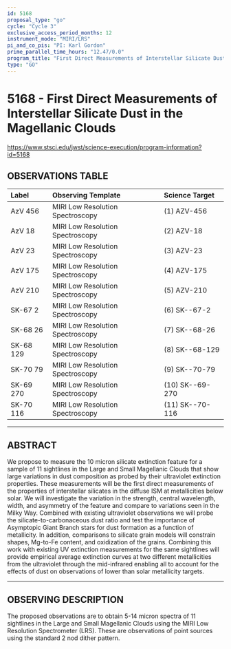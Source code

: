 ```yaml
---
id: 5168
proposal_type: "go"
cycle: "Cycle 3"
exclusive_access_period_months: 12
instrument_mode: "MIRI/LRS"
pi_and_co_pis: "PI: Karl Gordon"
prime_parallel_time_hours: "12.47/0.0"
program_title: "First Direct Measurements of Interstellar Silicate Dust in the Magellanic Clouds"
type: "GO"
---
```

# 5168 - First Direct Measurements of Interstellar Silicate Dust in the Magellanic Clouds
https://www.stsci.edu/jwst/science-execution/program-information?id=5168
## OBSERVATIONS TABLE
| Label      | Observing Template            | Science Target     |
| :--------- | :---------------------------- | :----------------- |
| AzV 456    | MIRI Low Resolution Spectroscopy | (1) AZV-456        |
| AzV 18     | MIRI Low Resolution Spectroscopy | (2) AZV-18         |
| AzV 23     | MIRI Low Resolution Spectroscopy | (3) AZV-23         |
| AzV 175    | MIRI Low Resolution Spectroscopy | (4) AZV-175        |
| AzV 210    | MIRI Low Resolution Spectroscopy | (5) AZV-210        |
| SK-67 2    | MIRI Low Resolution Spectroscopy | (6) SK--67-2       |
| SK-68 26   | MIRI Low Resolution Spectroscopy | (7) SK--68-26      |
| SK-68 129  | MIRI Low Resolution Spectroscopy | (8) SK--68-129     |
| SK-70 79   | MIRI Low Resolution Spectroscopy | (9) SK--70-79      |
| SK-69 270  | MIRI Low Resolution Spectroscopy | (10) SK--69-270    |
| SK-70 116  | MIRI Low Resolution Spectroscopy | (11) SK--70-116    |

---

## ABSTRACT

We propose to measure the 10 micron silicate extinction feature for a sample of 11 sightlines in the Large and Small Magellanic Clouds that show large variations in dust composition as probed by their ultraviolet extinction properties. These measurements will be the first direct measurements of the properties of interstellar silicates in the diffuse ISM at metallicities below solar. We will investigate the variation in the strength, central wavelength, width, and asymmetry of the feature and compare to variations seen in the Milky Way. Combined with existing ultraviolet observations we will probe the silicate-to-carbonaceous dust ratio and test the importance of Asymptopic Giant Branch stars for dust formation as a function of metallicity. In addition, comparisons to silicate grain models will constrain shapes, Mg-to-Fe content, and oxidization of the grains. Combining this work with existing UV extinction measurements for the same sightlines will provide empirical average extinction curves at two different metallicities from the ultraviolet through the mid-infrared enabling all to account for the effects of dust on observations of lower than solar metallicity targets.

---

## OBSERVING DESCRIPTION

The proposed observations are to obtain 5-14 micron spectra of 11 sightlines in the Large and Small Magellanic Clouds using the MIRI Low Resolution Spectrometer (LRS). These are observations of point sources using the standard 2 nod dither pattern.